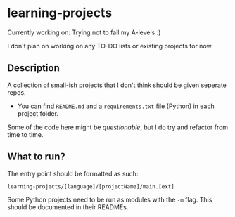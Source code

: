 # learning-projects

Currently working on: Trying not to fail my A-levels :)

I don't plan on working on any TO-DO lists or existing projects for now.

## Description

A collection of small-ish projects that I don't think should be given seperate repos.

- You can find `README.md` and a `requirements.txt` file (Python) in each project folder.

Some of the code here might be _questionable_, but I do try and refactor from time to time.

## What to run?

The entry point should be formatted as such:

`learning-projects/[language]/[projectName]/main.[ext]`

Some Python projects need to be run as modules with the `-m` flag. This should be documented in their READMEs.
